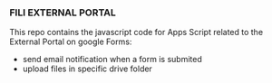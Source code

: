 ### FILI EXTERNAL PORTAL

This repo contains the javascript code for Apps Script related to the External Portal on google Forms:
- send email notification when a form is submited
- upload files in specific drive folder